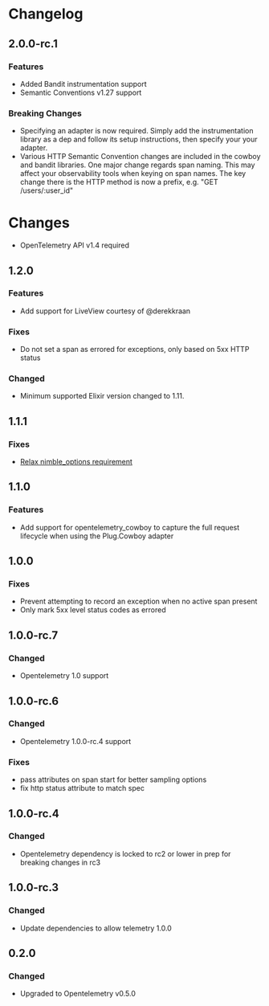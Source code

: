 # Changelog

## 2.0.0-rc.1

### Features

- Added Bandit instrumentation support
- Semantic Conventions v1.27 support

### Breaking Changes

- Specifying an adapter is now required. Simply add the instrumentation
  library as a dep and follow its setup instructions, then specify your
  your adapter.
- Various HTTP Semantic Convention changes are included in the cowboy
  and bandit libraries. One major change regards span naming. This may
  affect your observability tools when keying on span names. The key
  change there is the HTTP method is now a prefix, e.g. "GET /users/:user_id"

# Changes

- OpenTelemetry API v1.4 required

## 1.2.0

### Features

- Add support for LiveView courtesy of @derekkraan

### Fixes

- Do not set a span as errored for exceptions, only based on 5xx HTTP status

### Changed

- Minimum supported Elixir version changed to 1.11.

## 1.1.1

### Fixes

- [Relax nimble_options
  requirement](https://github.com/open-telemetry/opentelemetry-erlang-contrib/pull/161)

## 1.1.0

### Features

- Add support for opentelemetry_cowboy to capture the full request lifecycle
  when using the Plug.Cowboy adapter

## 1.0.0

### Fixes

- Prevent attempting to record an exception when no active span present
- Only mark 5xx level status codes as errored

## 1.0.0-rc.7

### Changed

- Opentelemetry 1.0 support

## 1.0.0-rc.6

### Changed

- Opentelemetry 1.0.0-rc.4 support

### Fixes

- pass attributes on span start for better sampling options
- fix http status attribute to match spec

## 1.0.0-rc.4

### Changed

- Opentelemetry dependency is locked to rc2 or lower in prep for breaking changes in rc3

## 1.0.0-rc.3

### Changed

- Update dependencies to allow telemetry 1.0.0

## 0.2.0

### Changed

- Upgraded to Opentelemetry v0.5.0
